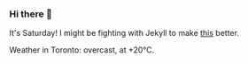 ### Hi there :wave:

It's Saturday! I might be fighting with Jekyll to make [this](https://swissclubto.github.io) better.

Weather in Toronto: overcast, at +20°C.
